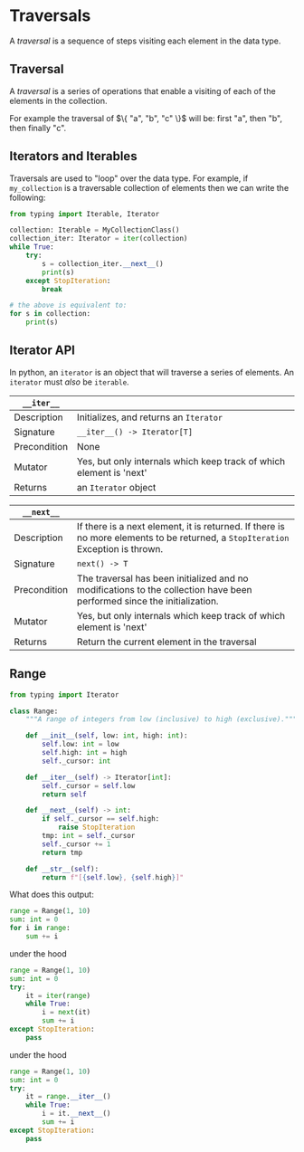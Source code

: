 # Traversals

A *traversal* is a sequence of steps visiting each element in the data type.

## Traversal

A *traversal* is a series of operations that enable a visiting of each of the elements in the collection. 

For example the traversal of $\{ "a", "b", "c" \}$ will be: first "a", then "b", then finally "c".


## Iterators and Iterables

Traversals are used to "loop" over the data type. For example, if `my_collection` is a traversable collection of elements then we can write the following:

```python
from typing import Iterable, Iterator

collection: Iterable = MyCollectionClass()
collection_iter: Iterator = iter(collection)
while True:
    try:
        s = collection_iter.__next__()
        print(s)
    except StopIteration:
        break

# the above is equivalent to:
for s in collection:
    print(s)
```


## Iterator API

In python, an `iterator` is an object that will traverse a series of elements.  An `iterator` must *also* be `iterable`.

| `__iter__`   |                                                                     |
|--------------|---------------------------------------------------------------------|
| Description  | Initializes, and returns an `Iterator`                              |
| Signature    | `__iter__() -> Iterator[T]`                                         |
| Precondition | None                                                                |
| Mutator      | Yes, but only internals which keep track of which element is 'next' |
| Returns      | an `Iterator` object                                                |


| `__next__`   |                                                                                                                                  |
|--------------|----------------------------------------------------------------------------------------------------------------------------------|
| Description  | If there is a next element, it is returned.  If there is no more elements to be returned, a `StopIteration` Exception is thrown. |
| Signature    | `next() -> T`                                                                                                                    |
| Precondition | The traversal has been initialized and no modifications to the collection have been performed since the initialization.          |
| Mutator      | Yes, but only internals which keep track of which element is 'next'                                                              |
| Returns      | Return the current element in the traversal                                                                                      |


## Range

```python
from typing import Iterator

class Range:
    """A range of integers from low (inclusive) to high (exclusive)."""

    def __init__(self, low: int, high: int):
        self.low: int = low
        self.high: int = high
        self._cursor: int

    def __iter__(self) -> Iterator[int]:
        self._cursor = self.low
        return self

    def __next__(self) -> int:
        if self._cursor == self.high:
            raise StopIteration
        tmp: int = self._cursor
        self._cursor += 1
        return tmp

    def __str__(self):
        return f"[{self.low}, {self.high}]"

```

What does this output:

```python
range = Range(1, 10)
sum: int = 0
for i in range:
    sum += i
```

under the hood

```python
range = Range(1, 10)
sum: int = 0 
try:
    it = iter(range)
    while True:
        i = next(it)
        sum += i
except StopIteration:
    pass

```

under the hood

```python
range = Range(1, 10)
sum: int = 0 
try:
    it = range.__iter__()
    while True:
        i = it.__next__()
        sum += i
except StopIteration:
    pass

```


